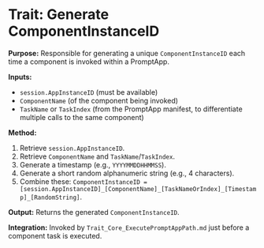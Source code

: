 # Trait: Generate ComponentInstanceID

**Purpose:** Responsible for generating a unique `ComponentInstanceID` each time a component is invoked within a PromptApp.

**Inputs:**
*   `session.AppInstanceID` (must be available)
*   `ComponentName` (of the component being invoked)
*   `TaskName` or `TaskIndex` (from the PromptApp manifest, to differentiate multiple calls to the same component)

**Method:**
1.  Retrieve `session.AppInstanceID`.
2.  Retrieve `ComponentName` and `TaskName`/`TaskIndex`.
3.  Generate a timestamp (e.g., `YYYYMMDDHHMMSS`).
4.  Generate a short random alphanumeric string (e.g., 4 characters).
5.  Combine these: `ComponentInstanceID = [session.AppInstanceID]_[ComponentName]_[TaskNameOrIndex]_[Timestamp]_[RandomString]`.

**Output:** Returns the generated `ComponentInstanceID`.

**Integration:** Invoked by `Trait_Core_ExecutePromptAppPath.md` just before a component task is executed.
